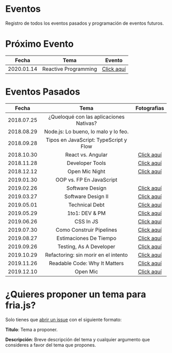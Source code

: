 # Eventos
Registro de todos los eventos pasados y programación de eventos futuros.

# Próximo Evento

|    Fecha   |                   Tema                  | Evento |
|:----------:|:---------------------------------------:|:------:|
| 2020.01.14 |          Reactive Programming           |    [Click aquí](http://bit.ly/39Gaii3)    |    
                                        

# Eventos Pasados

|    Fecha   |                   Tema                  | Fotografias |
|:----------:|:---------------------------------------:|:-----------:|
| 2018.07.25 | ¿Queloqué con las aplicaciones Nativas? |             |
| 2018.08.29 | Node.js: Lo bueno, lo malo y lo feo.    |             |
| 2018.09.28 | Tipos en JavaScript: TypeScript y Flow  |             |
| 2018.10.30 | React vs. Angular                       |[Click aquí](https://drive.google.com/drive/folders/1-0Gf-bwt0R8OHO9VQfCmcF3rVILXAIOZ?usp=sharing)                                                           |
| 2018.11.28 | Developer Tools                         |[Click aquí](https://drive.google.com/drive/folders/1Akt_bOcqhetmvDmwjBdiRU-Sve5bnlkP?usp=sharing)             |
| 2018.12.12 | Open Mic Night                          |[Click aquí](https://drive.google.com/drive/folders/1ScCOSSxIslBSRg6GuZeIZLsor3azs8eS?usp=sharing)             |
| 2019.01.30 | OOP vs. FP En JavaScript                |             |
| 2019.02.26 | Software Design                         |[Click aquí](https://drive.google.com/open?id=16Fwp2iQWu5BC5LXxUsizziM3iQ-fe9ng)                                                              |
| 2019.03.27 | Software Design II                      |[Click aquí](https://drive.google.com/drive/folders/1BhbAYPlhGHwPXLu5twmlai5HPNEO1mnI?usp=sharing)             |
| 2019.05.01 | Technical Debt                          |[Click aquí](https://drive.google.com/drive/folders/1P_NzUO_nu5q43sfunrcM8kd8We4svUxY?usp=sharing)             |
| 2019.05.29 | 1to1: DEV & PM                         |[Click aquí](https://drive.google.com/open?id=1NHxwJrVQagy036sWTEWyBL4L-6jsQmJK)             |
| 2019.06.26 | CSS In JS                       |[Click aquí](https://drive.google.com/open?id=1ygm5-r01XDoC6YOcbgIMu035FL3u_p3l)             |
| 2019.07.30 | Como Construir Pipelines                      |[Click aquí](http://bit.ly/2N9rDqu)             |
| 2019.08.27 | Estimaciones De Tiempo                    |[Click aquí](http://bit.ly/2kpaMnW)             |
| 2019.09.26 |      Testing, As A Developer              |  [Click aquí](http://bit.ly/2OlkiVp)   |
| 2019.10.29 |      Refactoring: sin morir en el intento             |  [Click aquí](http://bit.ly/2PZt6B8)   |
| 2019.11.26 |      Readable Code: Why It Matters             |  [Click aquí](http://bit.ly/2LKRwf5) |
| 2019.12.10 |      Open Mic             |  [Click aquí](http://bit.ly/39tUzlN) |  

# ¿Quieres proponer un tema para fria.js?

Solo tienes que [abrir un issue](https://github.com/friajs/events/issues/new) con el siguiente formato:

**Titulo**: Tema a proponer.

**Descripción**: Breve descripción del tema y cualquier argumento que consideres a favor del tema que propones.
